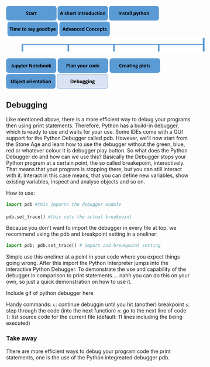 <a href="https://github.com/RWTH-EBC/EBC-Tutorials/blob/master/EBC-Python-101/README.md"><img src="PicsForChapters/0_Start_filled.png" height="40"></a><a href="1_Short_Introduction.md"><img src="PicsForChapters/1_A_Short_Introduction_filled.png" height="40"></a><a href="2_Install_Python.md"><img src="PicsForChapters/2_Install_Python_filled.png" height="40"></a><a href="3_Time_to_Say_Goodbye.md"><img src="PicsForChapters/3_Time_to_Say_Goodbye_filled.png" height="40"></a><a href="4_Advanced_Concepts.md"><img src="PicsForChapters/4_Advanced_Concepts_filled.png" height="40"></a>
<img src="PicsForChapters/tree.png" height="40" width="600" hspace="40"><p></p>
<p></p>
<a href="4-1_Jupyter_Notebook.md"><img src="PicsForChapters/4-1_Jupyter_Notebook_filled.png" height="40"></a> <a href="4-2_Plan_Your_Code.md"><img src="PicsForChapters/4-2_Plan_Your_Code_filled.png" height="40"></a> <a href="4-3_Creating_Plots.md"><img src="PicsForChapters/4-3_Creating_Plots_filled.png" height="40"></a> <a href="4-4_Object_Orientation.md"><img src="PicsForChapters/4-4_Object_Orientation_filled.png" height="40"></a> <a href="4-5_Debugging.md"><img src="PicsForChapters/4-5_Debugging_transparent.png" height="40"></a>

## Debugging
Like mentioned above, there is a more efficient way to debug your programs then using print statements. Therefore, Python has a build-in debugger, which is ready to use and waits for your use. Some IDEs come with a GUI support for the Python Debugger called pdb. However, we'll now start from the Stone Age and learn how to use the debugger without the green, blue, red or whatever colour it is debugger play button. So what does the Python Debugger do and how can we use this? Basically the Debugger stops your Python program at a certain point, the so called breakepoint, interactively. That means that your program is stopping there, but you can still interact with it. Interact in this case means, that you can define new variables, show existing variables, inspect and analyse objects and so on.

How to use:
``` python
import pdb #this imports the debugger module

pdb.set_trace() #this sets the actual breakpoint
```
Because you don't want to import the debugger in every file at top, we recommend using the pdb and breakpoint setting in a oneliner:
``` python
import pdb; pdb.set_trace() # import and breakpoint setting
```
Simple use this oneliner at a point in your code where you expect things going wrong. After this import the Python Interpreter jumps into the interactive Python Debugger. To demonstrate the use and capability of the debugger in comparison to print statements.... nahh you can do this on your own, so just a quick demonstration on how to use it.

Include gif of python debugger here

Handy commands:
```c```: continue debuggin until you hit (another) breakpoint 
```s```: step through the code (into the next function)
```n```: go to the next line of code
```l```: list source code for the current file (default: 11 lines including the being executed)


### Take away
There are more efficient ways to debug your program code the print statements, one is the use of the Python integreated debugger pdb.
